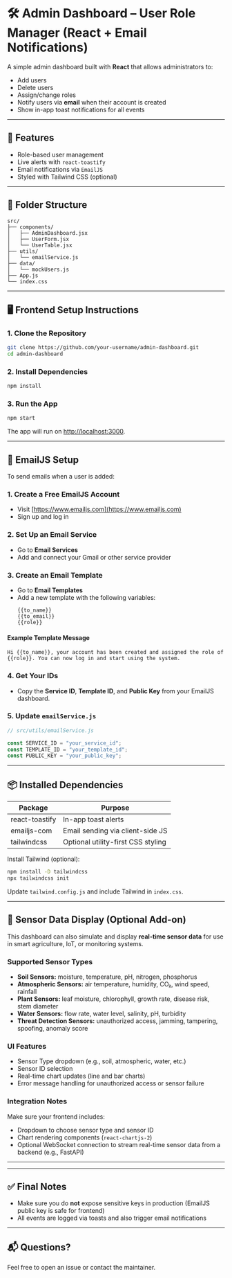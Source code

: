 
# 🛠️ Admin Dashboard – User Role Manager (React + Email Notifications)

A simple admin dashboard built with **React** that allows administrators to:

- Add users
- Delete users
- Assign/change roles
- Notify users via **email** when their account is created
- Show in-app toast notifications for all events

---

## 🚀 Features

- Role-based user management
- Live alerts with `react-toastify`
- Email notifications via `EmailJS`
- Styled with Tailwind CSS (optional)

---

## 📁 Folder Structure

```
src/
├── components/
│   ├── AdminDashboard.jsx
│   ├── UserForm.jsx
│   └── UserTable.jsx
├── utils/
│   └── emailService.js
├── data/
│   └── mockUsers.js
├── App.js
└── index.css
```

---

## 🖥️ Frontend Setup Instructions

### 1. Clone the Repository

```bash
git clone https://github.com/your-username/admin-dashboard.git
cd admin-dashboard
```

### 2. Install Dependencies

```bash
npm install
```

### 3. Run the App

```bash
npm start
```

The app will run on [http://localhost:3000](http://localhost:3000).

---

## 📧 EmailJS Setup

To send emails when a user is added:

### 1. Create a Free EmailJS Account

- Visit [https://www.emailjs.com](https://www.emailjs.com)
- Sign up and log in

### 2. Set Up an Email Service

- Go to **Email Services**
- Add and connect your Gmail or other service provider

### 3. Create an Email Template

- Go to **Email Templates**
- Add a new template with the following variables:
  ```
  {{to_name}}
  {{to_email}}
  {{role}}
  ```

#### Example Template Message

```
Hi {{to_name}}, your account has been created and assigned the role of {{role}}. You can now log in and start using the system.
```

### 4. Get Your IDs

- Copy the **Service ID**, **Template ID**, and **Public Key** from your EmailJS dashboard.

### 5. Update `emailService.js`

```js
// src/utils/emailService.js

const SERVICE_ID = "your_service_id";
const TEMPLATE_ID = "your_template_id";
const PUBLIC_KEY = "your_public_key";
```

---

## 📦 Installed Dependencies

| Package           | Purpose                              |
|------------------|--------------------------------------|
| react-toastify    | In-app toast alerts                  |
| emailjs-com       | Email sending via client-side JS     |
| tailwindcss       | Optional utility-first CSS styling   |

Install Tailwind (optional):

```bash
npm install -D tailwindcss
npx tailwindcss init
```

Update `tailwind.config.js` and include Tailwind in `index.css`.


---

## 🌱 Sensor Data Display (Optional Add-on)

This dashboard can also simulate and display **real-time sensor data** for use in smart agriculture, IoT, or monitoring systems.

### Supported Sensor Types

- **Soil Sensors:** moisture, temperature, pH, nitrogen, phosphorus
- **Atmospheric Sensors:** air temperature, humidity, CO₂, wind speed, rainfall
- **Plant Sensors:** leaf moisture, chlorophyll, growth rate, disease risk, stem diameter
- **Water Sensors:** flow rate, water level, salinity, pH, turbidity
- **Threat Detection Sensors:** unauthorized access, jamming, tampering, spoofing, anomaly score

### UI Features

- Sensor Type dropdown (e.g., soil, atmospheric, water, etc.)
- Sensor ID selection
- Real-time chart updates (line and bar charts)
- Error message handling for unauthorized access or sensor failure

### Integration Notes

Make sure your frontend includes:
- Dropdown to choose sensor type and sensor ID
- Chart rendering components (`react-chartjs-2`)
- Optional WebSocket connection to stream real-time sensor data from a backend (e.g., FastAPI)

---

---

## ✅ Final Notes

- Make sure you do **not** expose sensitive keys in production (EmailJS public key is safe for frontend)
- All events are logged via toasts and also trigger email notifications

---

## 📬 Questions?

Feel free to open an issue or contact the maintainer.
